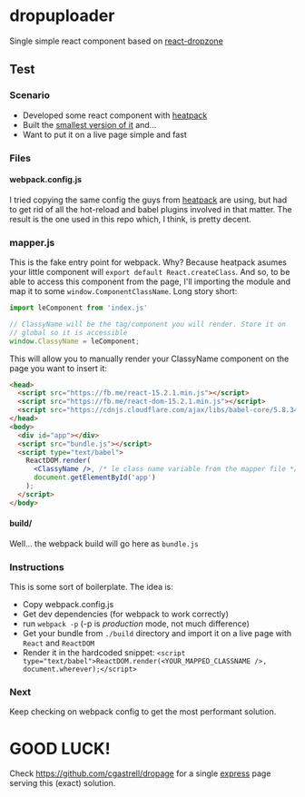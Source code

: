 # dropuploader

Single simple react component based on [react-dropzone](https://github.com/okonet/react-dropzone)

## Test

### Scenario
  * Developed some react component with [heatpack](https://github.com/insin/react-heatpack)
  * Built the [smallest version of it](https://github.com/CGastrell/dropuploader) and...
  * Want to put it on a live page simple and fast

### Files

#### webpack.config.js
I tried copying the same config the guys from [heatpack](https://github.com/insin/react-heatpack) are using,
but had to get rid of all the hot-reload and babel plugins involved in that matter.
The result is the one used in this repo which, I think, is pretty decent.

### mapper.js
This is the fake entry point for webpack. Why? Because heatpack asumes your little component
will `export default React.createClass`. And so, to be able to access this component from the page, I'll
importing the module and map it to some `window.ComponentClassName`. Long story short:
```javascript
import leComponent from 'index.js' 

// ClassyName will be the tag/component you will render. Store it on
// global so it is accessible
window.ClassyName = leComponent;
```
This will allow you to manually render your ClassyName component on the page you want to insert it:
```html
<head>
  <script src="https://fb.me/react-15.2.1.min.js"></script>
  <script src="https://fb.me/react-dom-15.2.1.min.js"></script>
  <script src="https://cdnjs.cloudflare.com/ajax/libs/babel-core/5.8.34/browser.min.js"></script>
</head>
<body>
  <div id="app"></div>
  <script src="bundle.js"></script>
  <script type="text/babel">
    ReactDOM.render(
      <ClassyName />, /* le class name variable from the mapper file */
      document.getElementById('app')
    );
  </script>
</body>
```

#### build/
Well... the webpack build will go here as `bundle.js`

### Instructions
This is some sort of boilerplate. The idea is:
  * Copy webpack.config.js
  * Get dev dependencies (for webpack to work correctly)
  * run `webpack -p` (-p is *production* mode, not much difference)
  * Get your bundle from `./build` directory and import it on a live page with `React` and `ReactDOM`
  * Render it in the hardcoded snippet:
```<script type="text/babel">ReactDOM.render(<YOUR_MAPPED_CLASSNAME />, document.wherever);</script>```

### Next
Keep checking on webpack config to get the most performant solution.

# GOOD LUCK!

Check https://github.com/cgastrell/dropage for a single [express](http://expressjs.com/) page
serving this (exact) solution.
